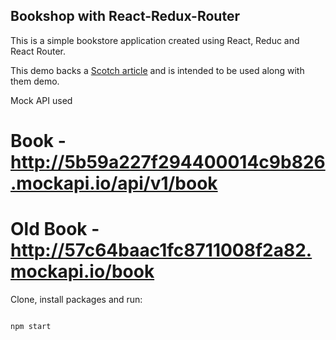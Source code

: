 ## Bookshop with React-Redux-Router

This is a simple bookstore application created using React, Reduc and React Router.

This demo backs a [Scotch article](https://scotch.io/tutorials/build-a-bookshop-with-react-redux-i-react-redux-flow) and is intended to be used along with them demo.

Mock API used 
# Book - http://5b59a227f294400014c9b826.mockapi.io/api/v1/book 
# Old Book - http://57c64baac1fc8711008f2a82.mockapi.io/book

Clone, install packages and run:

```bash

npm start

```
